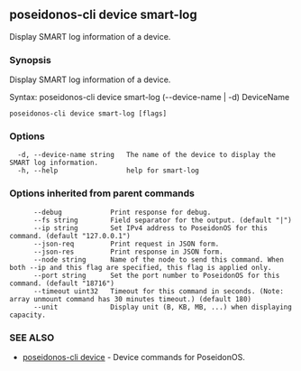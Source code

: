## poseidonos-cli device smart-log

Display SMART log information of a device.

### Synopsis


Display SMART log information of a device.

Syntax:
	poseidonos-cli device smart-log (--device-name | -d) DeviceName
          

```
poseidonos-cli device smart-log [flags]
```

### Options

```
  -d, --device-name string   The name of the device to display the SMART log information.
  -h, --help                 help for smart-log
```

### Options inherited from parent commands

```
      --debug            Print response for debug.
      --fs string        Field separator for the output. (default "|")
      --ip string        Set IPv4 address to PoseidonOS for this command. (default "127.0.0.1")
      --json-req         Print request in JSON form.
      --json-res         Print response in JSON form.
      --node string      Name of the node to send this command. When both --ip and this flag are specified, this flag is applied only.
      --port string      Set the port number to PoseidonOS for this command. (default "18716")
      --timeout uint32   Timeout for this command in seconds. (Note: array unmount command has 30 minutes timeout.) (default 180)
      --unit             Display unit (B, KB, MB, ...) when displaying capacity.
```

### SEE ALSO

* [poseidonos-cli device](poseidonos-cli_device.md)	 - Device commands for PoseidonOS.

